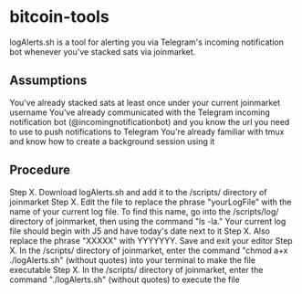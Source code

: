 # bitcoin-tools

logAlerts.sh is a tool for alerting you via Telegram's incoming notification bot whenever you've stacked sats via joinmarket.

Assumptions
-----------

You've already stacked sats at least once under your current joinmarket username
You've already communicated with the Telegram incoming notification bot (@incomingnotificationbot) and you know the url you need to use to push notifications to Telegram
You're already familiar with tmux and know how to create a background session using it

Procedure
---------

Step X. Download logAlerts.sh and add it to the /scripts/ directory of joinmarket
Step X. Edit the file to replace the phrase "yourLogFile" with the name of your current log file. To find this name, go into the /scripts/log/ directory of joinmarket, then using the command "ls -la." Your current log file should begin with J5 and have today's date next to it
Step X. Also replace the phrase "XXXXX" with YYYYYYY. Save and exit your editor
Step X. In the /scripts/ directory of joinmarket, enter the command "chmod a+x ./logAlerts.sh" (without quotes) into your terminal to make the file executable
Step X. In the /scripts/ directory of joinmarket, enter the command "./logAlerts.sh" (without quotes) to execute the file
